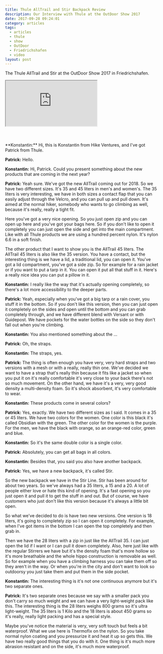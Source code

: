 ```yaml
---
title: Thule AllTrail and Stir Backpack Review
description: Our Interview with Thule at the OutDoor Show 2017
date: 2017-09-28 09:24:01
category: articles
tags:
  - articles
  - thule
  - show
  - OutDoor
  - Friedrichshafen
  - video
layout: post
---
```


The Thule AllTrail and Stir at the OutDoor Show 2017 in Friedrichshafen.

<div class="embed-responsive embed-responsive-16by9">
    <iframe class="embed-responsive-item" src="https://www.youtube-nocookie.com/embed/2zc7RJoZo6A"></iframe>
</div>
<br>
<!--more-->
<br>
<div id="amzn-assoc-ad-cc781bfd-577f-4efb-9da6-75cb9fc7d1c2"></div><script async src="//z-na.amazon-adsystem.com/widgets/onejs?MarketPlace=US&adInstanceId=cc781bfd-577f-4efb-9da6-75cb9fc7d1c2"></script><br>
**Konstantin:**	Hi, this is Konstantin from Hike Ventures, and I've got Patrick from Thule.

**Patrick:**	Hello.

**Konstantin:**	Hi, Patrick. Could you present something about the new products that are coming in the next year?

**Patrick:**	Yeah sure. We've got the new AllTrail coming out for 2018. So we have two different sizes. It's 35 and 45 liters in men's and women's. The 35 liters is very interesting, we have in both sizes a contact flap that you can easily adjust through the Velcro, and you can pull up and pull down. It's aimed at the normal hiker, somebody who wants to go climbing as well, because it's really, really a tight fit.

Here you've got a very nice opening. So you just open zip and you can open up here and you've got your bags here. So if you don't like to open it completely you can just open the side and get into the main compartment. Like with all Thule products we are using a hundred percent nylon. It's nylon 6.6 in a soft finish.

The other product that I want to show you is the AllTrail 45 liters. The AllTrail 45 liters is also like the 35 version. You have a contact, but the interesting thing is we have a lid, a traditional lid, you can open it. You've got a lid compartment, you've got a side zip. So for example for a rain jacket or if you want to put a tarp in it. You can open it put all that stuff in it. Here's a really nice idea you can put a pillow in it.

**Konstantin:**	I really like the way that it's actually opening completely, so there's a lot more accessibility to the deeper parts.

**Patrick:**	Yeah, especially when you've got a big tarp or a rain cover, you stuff it in the bottom. So if you don't like this version, then you can just open it completely on the sides and open until the bottom and you can grab completely through, and we have different blend with Versant or with Guidepost. We have pockets for the water bottles on the side so they don't fall out when you're climbing.

**Konstantin:**	You also mentioned something about the ...

**Patrick:**	Oh, the straps.

**Konstantin:**	The straps, yes.

**Patrick:**	The thing is often enough you have very, very hard straps and two versions with a mesh or with a really, really thin one. We've decided we want to have a strap that's really thin because it fits like a jacket so when you put it on it's really comfortable it's very close to your back there's not so much movement. On the other hand, we have it's a very, very good density a multi-density foam. So it's shock absorbent, it's very comfortable to wear.

**Konstantin:**	These products come in several colors?

**Patrick:**	Yes, exactly. We have two different sizes as I said. It comes in a 35 or 45 liters. We have two colors for the women. One color is this black it's called Obsidian with the green. The other color for the women is the purple. For the men, we have the black with orange, so an orange-red color, green and blue.

**Konstantin:**	So it's the same double color is a single color.

**Patrick:**	Absolutely, you can get all bags in all colors.

**Konstantin:**	Besides that, you said you also have another backpack.

**Patrick:**	Yes, we have a new backpack, it's called Stir.

So the new backpack we have in the Stir Line. Stir has been around for about two years. So we've always had a 35 liters, a 15 and a 20. A lot of people either love or hate this kind of opening. It's a fast opening so you just open it and pull it to get the stuff in and out. But of course, we have customers who just don't like this version because it's always a little bit open.

So what we've decided to do is have two new versions. One version is 18 liters, it's going to completely zip so I can open it completely. For example, when I've got items in the bottom I can open the top completely and then grab in.

Then we have the 28 liters with a zip in just like the AllTrail 35. I can just open the lid if I want or I can pull it down completely. Also, here just like with the regular Stirrers we have but it's the density foam that's more hollow so it's more breathable and the whole hippo construction is removable as well. So for example when you have a climbing harness you can take them off so they aren't in the way. Or when you're in the city and don't want to look so outdoorsy you just take them and put them in the side pocket.

**Konstantin:**	The interesting thing is it's not one continuous anymore but it's two separate ones.

**Patrick:**	It's two separate ones because we say with a smaller pack you don't carry so much weight and we can have a very light-weight pack like this. The interesting thing is the 28 liters weighs 800 grams so it's ultra light-weight. The 35 liters is 1 Kilo and the 18 liters is about 450 grams so it's really, really light packing and has a special style.

Maybe you've notice the material is very, very soft touch but feels a bit waterproof. What we use here is Thermofix on the nylon. So you take normal nylon coating and you pressurize it and heat it up so gets this. We have two really good things that you do with it. One thing is it's much more abrasion resistant and on the side, it's much more waterproof.
